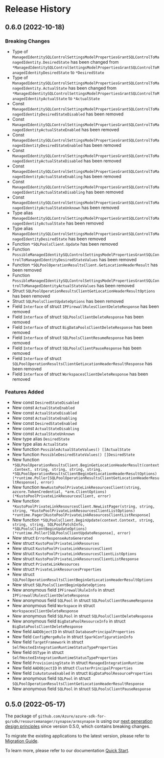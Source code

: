 # Release History

## 0.6.0 (2022-10-18)
### Breaking Changes

- Type of `ManagedIdentitySQLControlSettingsModelPropertiesGrantSQLControlToManagedIdentity.DesiredState` has been changed from `*ManagedIdentitySQLControlSettingsModelPropertiesGrantSQLControlToManagedIdentityDesiredState` to `*DesiredState`
- Type of `ManagedIdentitySQLControlSettingsModelPropertiesGrantSQLControlToManagedIdentity.ActualState` has been changed from `*ManagedIdentitySQLControlSettingsModelPropertiesGrantSQLControlToManagedIdentityActualState` to `*ActualState`
- Const `ManagedIdentitySQLControlSettingsModelPropertiesGrantSQLControlToManagedIdentityDesiredStateDisabled` has been removed
- Const `ManagedIdentitySQLControlSettingsModelPropertiesGrantSQLControlToManagedIdentityActualStateEnabled` has been removed
- Const `ManagedIdentitySQLControlSettingsModelPropertiesGrantSQLControlToManagedIdentityDesiredStateEnabled` has been removed
- Const `ManagedIdentitySQLControlSettingsModelPropertiesGrantSQLControlToManagedIdentityActualStateDisabled` has been removed
- Const `ManagedIdentitySQLControlSettingsModelPropertiesGrantSQLControlToManagedIdentityActualStateEnabling` has been removed
- Const `ManagedIdentitySQLControlSettingsModelPropertiesGrantSQLControlToManagedIdentityActualStateDisabling` has been removed
- Const `ManagedIdentitySQLControlSettingsModelPropertiesGrantSQLControlToManagedIdentityActualStateUnknown` has been removed
- Type alias `ManagedIdentitySQLControlSettingsModelPropertiesGrantSQLControlToManagedIdentityActualState` has been removed
- Type alias `ManagedIdentitySQLControlSettingsModelPropertiesGrantSQLControlToManagedIdentityDesiredState` has been removed
- Function `*SQLPoolsClient.Update` has been removed
- Function `PossibleManagedIdentitySQLControlSettingsModelPropertiesGrantSQLControlToManagedIdentityDesiredStateValues` has been removed
- Function `*SQLPoolOperationResultsClient.GetLocationHeaderResult` has been removed
- Function `PossibleManagedIdentitySQLControlSettingsModelPropertiesGrantSQLControlToManagedIdentityActualStateValues` has been removed
- Struct `SQLPoolOperationResultsClientGetLocationHeaderResultOptions` has been removed
- Struct `SQLPoolsClientUpdateOptions` has been removed
- Field `Interface` of struct `IPFirewallRulesClientDeleteResponse` has been removed
- Field `Interface` of struct `SQLPoolsClientDeleteResponse` has been removed
- Field `Interface` of struct `BigDataPoolsClientDeleteResponse` has been removed
- Field `Interface` of struct `SQLPoolsClientResumeResponse` has been removed
- Field `Interface` of struct `SQLPoolsClientPauseResponse` has been removed
- Field `Interface` of struct `SQLPoolOperationResultsClientGetLocationHeaderResultResponse` has been removed
- Field `Interface` of struct `WorkspacesClientDeleteResponse` has been removed

### Features Added

- New const `DesiredStateDisabled`
- New const `ActualStateEnabled`
- New const `ActualStateDisabled`
- New const `ActualStateEnabling`
- New const `DesiredStateEnabled`
- New const `ActualStateDisabling`
- New const `ActualStateUnknown`
- New type alias `DesiredState`
- New type alias `ActualState`
- New function `PossibleActualStateValues() []ActualState`
- New function `PossibleDesiredStateValues() []DesiredState`
- New function `*SQLPoolOperationResultsClient.BeginGetLocationHeaderResult(context.Context, string, string, string, string, *SQLPoolOperationResultsClientBeginGetLocationHeaderResultOptions) (*runtime.Poller[SQLPoolOperationResultsClientGetLocationHeaderResultResponse], error)`
- New function `NewKustoPoolPrivateLinkResourcesClient(string, azcore.TokenCredential, *arm.ClientOptions) (*KustoPoolPrivateLinkResourcesClient, error)`
- New function `*KustoPoolPrivateLinkResourcesClient.NewListPager(string, string, string, *KustoPoolPrivateLinkResourcesClientListOptions) *runtime.Pager[KustoPoolPrivateLinkResourcesClientListResponse]`
- New function `*SQLPoolsClient.BeginUpdate(context.Context, string, string, string, SQLPoolPatchInfo, *SQLPoolsClientBeginUpdateOptions) (*runtime.Poller[SQLPoolsClientUpdateResponse], error)`
- New struct `ErrorResponseAutoGenerated`
- New struct `KustoPoolPrivateLinkResources`
- New struct `KustoPoolPrivateLinkResourcesClient`
- New struct `KustoPoolPrivateLinkResourcesClientListOptions`
- New struct `KustoPoolPrivateLinkResourcesClientListResponse`
- New struct `PrivateLinkResources`
- New struct `PrivateLinkResourcesProperties`
- New struct `SQLPoolOperationResultsClientBeginGetLocationHeaderResultOptions`
- New struct `SQLPoolsClientBeginUpdateOptions`
- New anonymous field `IPFirewallRuleInfo` in struct `IPFirewallRulesClientDeleteResponse`
- New anonymous field `SQLPool` in struct `SQLPoolsClientResumeResponse`
- New anonymous field `Workspace` in struct `WorkspacesClientDeleteResponse`
- New anonymous field `SQLPool` in struct `SQLPoolsClientDeleteResponse`
- New anonymous field `BigDataPoolResourceInfo` in struct `BigDataPoolsClientDeleteResponse`
- New field `AADObjectID` in struct `DatabasePrincipalProperties`
- New field `ConfigMergeRule` in struct `SparkConfigurationInfo`
- New field `TargetFramework` in struct `SelfHostedIntegrationRuntimeStatusTypeProperties`
- New field `OSType` in struct `SelfHostedIntegrationRuntimeStatusTypeProperties`
- New field `ProvisioningState` in struct `ManagedIntegrationRuntime`
- New field `AADObjectID` in struct `ClusterPrincipalProperties`
- New field `IsAutotuneEnabled` in struct `BigDataPoolResourceProperties`
- New anonymous field `SQLPool` in struct `SQLPoolOperationResultsClientGetLocationHeaderResultResponse`
- New anonymous field `SQLPool` in struct `SQLPoolsClientPauseResponse`


## 0.5.0 (2022-05-17)

The package of `github.com/Azure/azure-sdk-for-go/sdk/resourcemanager/synapse/armsynapse` is using our [next generation design principles](https://azure.github.io/azure-sdk/general_introduction.html) since version 0.5.0, which contains breaking changes.

To migrate the existing applications to the latest version, please refer to [Migration Guide](https://aka.ms/azsdk/go/mgmt/migration).

To learn more, please refer to our documentation [Quick Start](https://aka.ms/azsdk/go/mgmt).